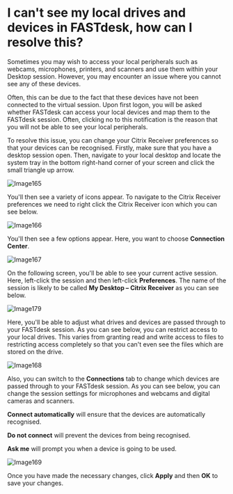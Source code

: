 # I can't see my local drives and devices in FASTdesk, how can I resolve this?

Sometimes you may wish to access your local peripherals such as webcams, microphones, printers, and scanners and use them within your Desktop session. However, you may encounter an issue where you cannot see any of these devices.

Often, this can be due to the fact that these devices have not been connected to the virtual session. Upon first logon, you will be asked whether FASTdesk can access your local devices and map them to the FASTdesk session. Often, clicking no to this notification is the reason that you will not be able to see your local peripherals.

To resolve this issue, you can change your Citrix Receiver preferences so that your devices can be recognised. Firstly, make sure that you have a desktop session open. Then, navigate to your local desktop and locate the system tray in the bottom right-hand corner of your screen and click the small triangle up arrow.

![Image165](files/Image165.png)

You'll then see a variety of icons appear. To navigate to the Citrix Receiver preferences we need to right click the Citrix Receiver icon which you can see below.

![Image166](files/Image166.png)

You'll then see a few options appear. Here, you want to choose __Connection Center__.

![Image167](files/Image167.png)

On the following screen, you'll be able to see your current active session. Here, left-click the session and then left-click __Preferences__. The name of the session is likely to be called __My Desktop – Citrix Receiver__ as you can see below.

![Image179](files/Image179.PNG)

Here, you'll be able to adjust what drives and devices are passed through to your FASTdesk session. As you can see below, you can restrict access to your local drives. This varies from granting read and write access to files to restricting access completely so that you can't even see the files which are stored on the drive.

![Image168](files/Image168.png)

Also, you can switch to the __Connections__ tab to change which devices are passed through to your FASTdesk session. As you can see below, you can change the session settings for microphones and webcams and digital cameras and scanners.

__Connect automatically__ will ensure that the devices are automatically recognised.

__Do not connect__ will prevent the devices from being recognised.

__Ask me__ will prompt you when a device is going to be used.

![Image169](files/Image169.png)

Once you have made the necessary changes, click __Apply__ and then __OK__ to save your changes.
